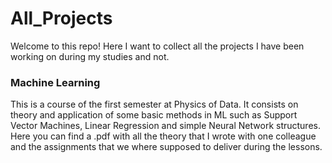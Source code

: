 # All_Projects

Welcome to this repo! Here I want to collect all the projects I have been working on during my studies and not.


### Machine Learning
This is a course of the first semester at Physics of Data. It consists on theory and application of some basic methods in ML such as Support Vector Machines, Linear Regression and simple Neural Network structures. Here you can find a .pdf with all the theory that I wrote with one colleague and the assignments that we where supposed to deliver during the lessons.
